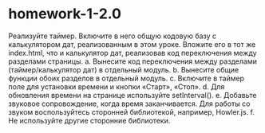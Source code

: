 # homework-1-2.0
Реализуйте таймер. Включите в него общую кодовую базу с калькулятором дат, реализованным в этом уроке. Вложите его в тот же index.html, что и калькулятор дат, реализовав код переключения между разделами страницы.
a. Вынесите код переключения между разделами (таймер/калькулятор дат) в отдельный модуль.
b. Вынесите общие функции обоих разделов в отдельный модуль.
c. Включите в таймер поле для установки времени и кнопки «Старт», «Стоп».
d. Для обновления времени на странице используйте setInterval().
e. Добавьте звуковое сопровождение, когда время заканчивается. Для работы со звуком воспользуйтесь сторонней библиотекой, например, Howler.js.
f. Не используйте другие сторонние библиотеки.